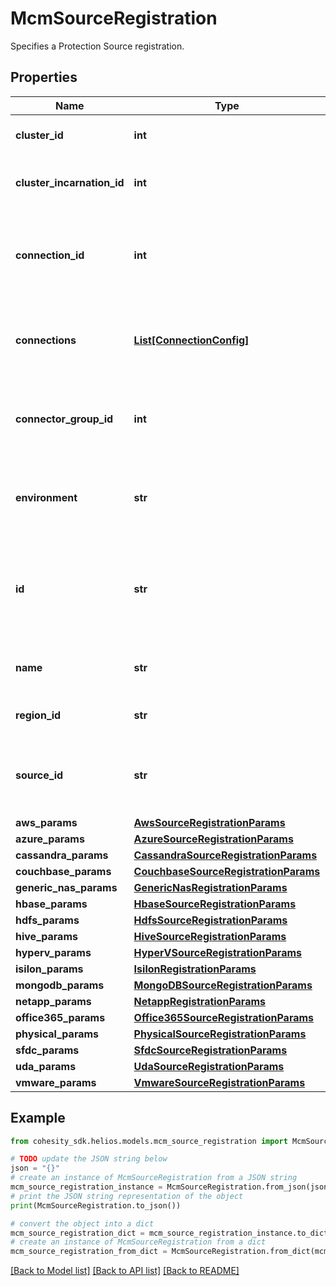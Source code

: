 # McmSourceRegistration

Specifies a Protection Source registration.

## Properties

Name | Type | Description | Notes
------------ | ------------- | ------------- | -------------
**cluster_id** | **int** | Specifies the cluster id. | [optional] [readonly] 
**cluster_incarnation_id** | **int** | Specifies the cluster incarnation id. | [optional] [readonly] 
**connection_id** | **int** | Specifies the id of the connection from where this source is reachable. | [optional] 
**connections** | [**List[ConnectionConfig]**](ConnectionConfig.md) | Specifies the list of connections associated with this source. | [optional] 
**connector_group_id** | **int** | Specifies the connector group id of connector groups. | [optional] 
**environment** | **str** | Specifies the environment type of the Protection Source. | [optional] 
**id** | **str** | Source Registration ID. This can be used to retrieve, edit or delete the source registration. | [optional] [readonly] 
**name** | **str** | The user specified name for this source. | [optional] [readonly] 
**region_id** | **str** | Specifies the region id. | [optional] [readonly] 
**source_id** | **str** | ID of top level source object discovered after the registration. | [optional] [readonly] 
**aws_params** | [**AwsSourceRegistrationParams**](AwsSourceRegistrationParams.md) |  | [optional] 
**azure_params** | [**AzureSourceRegistrationParams**](AzureSourceRegistrationParams.md) |  | [optional] 
**cassandra_params** | [**CassandraSourceRegistrationParams**](CassandraSourceRegistrationParams.md) |  | [optional] 
**couchbase_params** | [**CouchbaseSourceRegistrationParams**](CouchbaseSourceRegistrationParams.md) |  | [optional] 
**generic_nas_params** | [**GenericNasRegistrationParams**](GenericNasRegistrationParams.md) |  | [optional] 
**hbase_params** | [**HbaseSourceRegistrationParams**](HbaseSourceRegistrationParams.md) |  | [optional] 
**hdfs_params** | [**HdfsSourceRegistrationParams**](HdfsSourceRegistrationParams.md) |  | [optional] 
**hive_params** | [**HiveSourceRegistrationParams**](HiveSourceRegistrationParams.md) |  | [optional] 
**hyperv_params** | [**HyperVSourceRegistrationParams**](HyperVSourceRegistrationParams.md) |  | [optional] 
**isilon_params** | [**IsilonRegistrationParams**](IsilonRegistrationParams.md) |  | [optional] 
**mongodb_params** | [**MongoDBSourceRegistrationParams**](MongoDBSourceRegistrationParams.md) |  | [optional] 
**netapp_params** | [**NetappRegistrationParams**](NetappRegistrationParams.md) |  | [optional] 
**office365_params** | [**Office365SourceRegistrationParams**](Office365SourceRegistrationParams.md) |  | [optional] 
**physical_params** | [**PhysicalSourceRegistrationParams**](PhysicalSourceRegistrationParams.md) |  | [optional] 
**sfdc_params** | [**SfdcSourceRegistrationParams**](SfdcSourceRegistrationParams.md) |  | [optional] 
**uda_params** | [**UdaSourceRegistrationParams**](UdaSourceRegistrationParams.md) |  | [optional] 
**vmware_params** | [**VmwareSourceRegistrationParams**](VmwareSourceRegistrationParams.md) |  | [optional] 

## Example

```python
from cohesity_sdk.helios.models.mcm_source_registration import McmSourceRegistration

# TODO update the JSON string below
json = "{}"
# create an instance of McmSourceRegistration from a JSON string
mcm_source_registration_instance = McmSourceRegistration.from_json(json)
# print the JSON string representation of the object
print(McmSourceRegistration.to_json())

# convert the object into a dict
mcm_source_registration_dict = mcm_source_registration_instance.to_dict()
# create an instance of McmSourceRegistration from a dict
mcm_source_registration_from_dict = McmSourceRegistration.from_dict(mcm_source_registration_dict)
```
[[Back to Model list]](../README.md#documentation-for-models) [[Back to API list]](../README.md#documentation-for-api-endpoints) [[Back to README]](../README.md)


